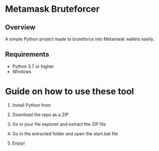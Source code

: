 # Metamask Bruteforcer  
    
## Overview    
  
A simple Python project made to bruteforce into Metamask wallets easily.   
     
## Requirements 
   
- Python 3.7 or higher  
- Windows 
     
# Guide on how to use these tool    
   
1. Install Python from   
     
2. Download the repo as a ZIP
   
3. Go in your file explorer and extract the ZIP file   
 
4. Go in the extracted folder and open the start.bat file   

5. Enjoy!  